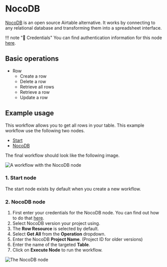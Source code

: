 # NocoDB

[NocoDB](https://www.nocodb.com/) is an open source Airtable alternative. It works by connecting to any relational database and transforming them into a spreadsheet interface.

!!! note "🔑 Credentials"
    You can find authentication information for this node [here](/integrations/credentials/nocoDb/).


## Basic operations

* Row
    * Create a row
    * Delete a row
    * Retrieve all rows
    * Retrieve a row
    * Update a row

## Example usage

This workflow allows you to get all rows in your table.
This example workflow use the following two nodes.

- [Start](/integrations/core-nodes/n8n-nodes-base.start/)
- [NocoDB]()

The final workflow should look like the following image.

![A workflow with the NocoDB node](/_images/integrations/nodes/nocodb/workflow.png)

### 1. Start node

The start node exists by default when you create a new workflow.

### 2. NocoDB node

1. First enter your credentials for the NocoDB node. You can find out how to do that [here](/integrations/credentials/nocoDb/).
2. Select NocoDB version your project using.
3. The **Row Resource** is selected by default.
4. Select **Get All** from the **Operation** dropdown.
5. Enter the NocoDB **Project Name**. (Project ID for older versions)
6. Enter the name of the targeted **Table**.
7. Click on **Execute Node** to run the workflow.

![The NocoDB node](/_images/integrations/nodes/nocodb/nocodb_node.png)
